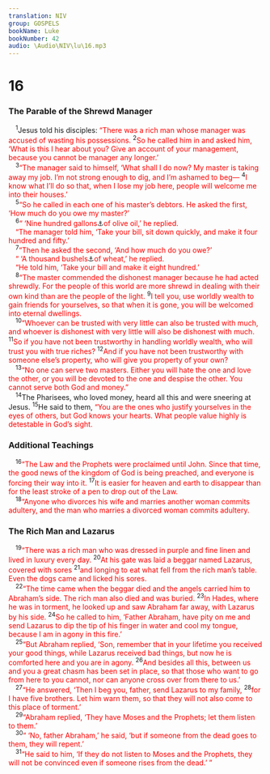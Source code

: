 ```yaml
---
translation: NIV
group: GOSPELS
bookName: Luke 
bookNumber: 42
audio: \Audio\NIV\lu\16.mp3
---
```


<div class="title"><h1>16</h1><h3>The Parable of the Shrewd Manager </h3></div>
<span class="verse lu_16_1"> <sup>1</sup>Jesus told his disciples: <font color="red">“There was a rich man whose manager was accused of wasting his possessions.</font></span>
<span class="verse lu_16_2"><sup>2</sup><font color="red">So he called him in and asked him, ‘What is this I hear about you? Give an account of your management, because you cannot be manager any longer.’</font><br/></span>
<span class="verse lu_16_3"> <sup>3</sup><font color="red">“The manager said to himself, ‘What shall I do now? My master is taking away my job. I’m not strong enough to dig, and I’m ashamed to beg—</font></span>
<span class="verse lu_16_4"><sup>4</sup><font color="red">I know what I’ll do so that, when I lose my job here, people will welcome me into their houses.’</font><br/></span>
<span class="verse lu_16_5"> <sup>5</sup><font color="red">“So he called in each one of his master’s debtors. He asked the first, ‘How much do you owe my master?’</font><br/></span>
<span class="verse lu_16_6"> <sup>6</sup><font color="red">“ ‘Nine hundred gallons</font><a data-toggle="tooltip" data-placement="bottom" title=" 16:6 Or about 3,000 liters ">⚓</a><font color="red">of olive oil,’ he replied. </font><br/> <font color="red">“The manager told him, ‘Take your bill, sit down quickly, and make it four hundred and fifty.’</font><br/></span>
<span class="verse lu_16_7"> <sup>7</sup><font color="red">“Then he asked the second, ‘And how much do you owe?’ </font><br/> <font color="red">“ ‘A thousand bushels</font><a data-toggle="tooltip" data-placement="bottom" title=" 16:7 Or about 30 tons ">⚓</a><font color="red">of wheat,’ he replied. </font><br/> <font color="red">“He told him, ‘Take your bill and make it eight hundred.’</font><br/></span>
<span class="verse lu_16_8"> <sup>8</sup><font color="red">“The master commended the dishonest manager because he had acted shrewdly. For the people of this world are more shrewd in dealing with their own kind than are the people of the light.</font></span>
<span class="verse lu_16_9"><sup>9</sup><font color="red">I tell you, use worldly wealth to gain friends for yourselves, so that when it is gone, you will be welcomed into eternal dwellings.</font><br/></span>
<span class="verse lu_16_10"> <sup>10</sup><font color="red">“Whoever can be trusted with very little can also be trusted with much, and whoever is dishonest with very little will also be dishonest with much.</font></span>
<span class="verse lu_16_11"><sup>11</sup><font color="red">So if you have not been trustworthy in handling worldly wealth, who will trust you with true riches?</font></span>
<span class="verse lu_16_12"><sup>12</sup><font color="red">And if you have not been trustworthy with someone else’s property, who will give you property of your own?</font><br/></span>
<span class="verse lu_16_13"> <sup>13</sup><font color="red">“No one can serve two masters. Either you will hate the one and love the other, or you will be devoted to the one and despise the other. You cannot serve both God and money.”</font><br/></span>
<span class="verse lu_16_14"> <sup>14</sup>The Pharisees, who loved money, heard all this and were sneering at Jesus. </span>
<span class="verse lu_16_15"><sup>15</sup>He said to them, <font color="red">“You are the ones who justify yourselves in the eyes of others, but God knows your hearts. What people value highly is detestable in God’s sight.</font><br/></span>
<div class="title"><h3>Additional Teachings </h3></div>
<span class="verse lu_16_16"> <sup>16</sup><font color="red">“The Law and the Prophets were proclaimed until John. Since that time, the good news of the kingdom of God is being preached, and everyone is forcing their way into it.</font></span>
<span class="verse lu_16_17"><sup>17</sup><font color="red">It is easier for heaven and earth to disappear than for the least stroke of a pen to drop out of the Law.</font><br/></span>
<span class="verse lu_16_18"> <sup>18</sup><font color="red">“Anyone who divorces his wife and marries another woman commits adultery, and the man who marries a divorced woman commits adultery.</font><br/></span>
<div class="title"><h3>The Rich Man and Lazarus </h3></div>
<span class="verse lu_16_19"> <sup>19</sup><font color="red">“There was a rich man who was dressed in purple and fine linen and lived in luxury every day.</font></span>
<span class="verse lu_16_20"><sup>20</sup><font color="red">At his gate was laid a beggar named Lazarus, covered with sores</font></span>
<span class="verse lu_16_21"><sup>21</sup><font color="red">and longing to eat what fell from the rich man’s table. Even the dogs came and licked his sores.</font><br/></span>
<span class="verse lu_16_22"> <sup>22</sup><font color="red">“The time came when the beggar died and the angels carried him to Abraham’s side. The rich man also died and was buried.</font></span>
<span class="verse lu_16_23"><sup>23</sup><font color="red">In Hades, where he was in torment, he looked up and saw Abraham far away, with Lazarus by his side.</font></span>
<span class="verse lu_16_24"><sup>24</sup><font color="red">So he called to him, ‘Father Abraham, have pity on me and send Lazarus to dip the tip of his finger in water and cool my tongue, because I am in agony in this fire.’</font><br/></span>
<span class="verse lu_16_25"> <sup>25</sup><font color="red">“But Abraham replied, ‘Son, remember that in your lifetime you received your good things, while Lazarus received bad things, but now he is comforted here and you are in agony.</font></span>
<span class="verse lu_16_26"><sup>26</sup><font color="red">And besides all this, between us and you a great chasm has been set in place, so that those who want to go from here to you cannot, nor can anyone cross over from there to us.’</font><br/></span>
<span class="verse lu_16_27"> <sup>27</sup><font color="red">“He answered, ‘Then I beg you, father, send Lazarus to my family,</font></span>
<span class="verse lu_16_28"><sup>28</sup><font color="red">for I have five brothers. Let him warn them, so that they will not also come to this place of torment.’</font><br/></span>
<span class="verse lu_16_29"> <sup>29</sup><font color="red">“Abraham replied, ‘They have Moses and the Prophets; let them listen to them.’</font><br/></span>
<span class="verse lu_16_30"> <sup>30</sup><font color="red">“ ‘No, father Abraham,’ he said, ‘but if someone from the dead goes to them, they will repent.’</font><br/></span>
<span class="verse lu_16_31"> <sup>31</sup><font color="red">“He said to him, ‘If they do not listen to Moses and the Prophets, they will not be convinced even if someone rises from the dead.’ ”</font><br/></span>
